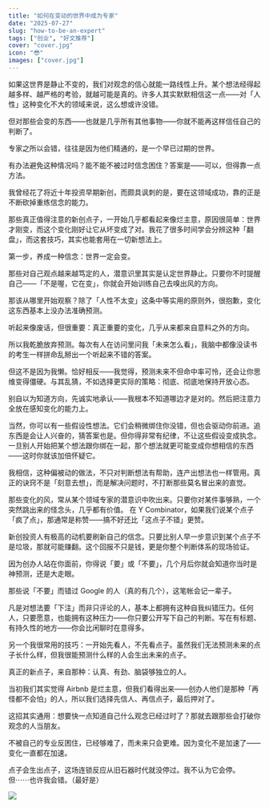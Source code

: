 ```yaml
---
title: "如何在变动的世界中成为专家"
date: "2025-07-27"
slug: "how-to-be-an-expert"
tags: ["创业", "好文推荐"]
cover: "cover.jpg"
icon: "😎"
images: ["cover.jpg"]
---
```

如果这世界是静止不变的，我们对观念的信心就能一路线性上升。某个想法经得起越多样、越严格的考验，就越可能是真的。许多人其实默默相信这一点——对「人性」这种变化不大的领域来说，这么想或许没错。



但对那些会变的东西——也就是几乎所有其他事物——你就不能再这样信任自己的判断了。



专家之所以会错，往往是因为他们精通的，是一个早已过期的世界。



有办法避免这种情况吗？能不能不被过时信念困住？答案是——可以，但得靠一点方法。



我曾经花了将近十年投资早期新创，而颇具讽刺的是，要在这领域成功，靠的正是不断砍掉重练信念的能力。



那些真正值得注意的新创点子，一开始几乎都看起来像烂主意，原因很简单：世界才刚变，而这个变化刚好让它从坏变成了对。我花了很多时间学会分辨这种「翻盘」，而这套技巧，其实也能套用在一切新想法上。



第一步，养成一种信念：世界一定会变。



那些对自己观点越来越笃定的人，潜意识里其实是认定世界静止。只要你不时提醒自己——「不是喔，它在变」，你就会开始训练自己去嗅出风的方向。



那该从哪里开始观察？除了「人性不太变」这条中等实用的原则外，很抱歉，变化这东西基本上没办法准确预测。



听起来像废话，但很重要：真正重要的变化，几乎从来都来自意料之外的方向。



所以我乾脆放弃预测。每次有人在访问里问我「未来怎么看」，我脑中都像没读书的考生一样拼命乱掰出一个听起来不错的答案。



但这不是因为我懒。恰好相反——我觉得，预测未来不但命中率可怜，还会让你思维变得僵硬。与其乱猜，不如选择更实际的策略：彻底、彻底地保持开放心态。



别自以为知道方向，先诚实地承认——我根本不知道哪边才是对的。然后把注意力全放在感知变化的能力上。



当然，你可以有一些假设性想法。它们会稍微绑住你没错，但也会驱动你前进。追东西是会让人兴奋的，猜答案也是。但你得非常有纪律，不让这些假设变成执念。
一旦别人开始把某个想法跟你绑在一起，那个想法就更可能变成你想相信的东西——这时你就该加倍怀疑它。



我相信，这种偏被动的做法，不只对判断想法有帮助，连产出想法也一样管用。真正的诀窍不是「刻意去想」，而是解决问题时，不打断那些莫名冒出来的直觉。



那些变化的风，常从某个领域专家的潜意识中吹出来。只要你对某件事够熟，一个突然跳出来的怪念头，几乎都有价值。
在 Y Combinator，如果我们说某个点子「疯了点」，那通常是称赞——搞不好还比「这点子不错」更赞。



新创投资人有极高的动机要刷新自己的信念。只要比别人早一步意识到某个点子不是垃圾，那就可能赚翻。这个回报不只是钱，更是你整个判断体系的现场验证。



因为创办人站在你面前，你得说「要」或「不要」，几个月后你就会知道你当时是神预测，还是大走眼。



那些说「不要」而错过 Google 的人（真的有几个），这笔帐会记一辈子。



凡是对想法要「下注」而非只评论的人，基本上都拥有这种自我纠错压力。任何人，只要愿意，也能拥有这种压力——你只要公开写下自己的判断。写在有标题、有持久性的地方——你会比闲聊时在意得多。



另一个我很常用的技巧：一开始先看人，不先看点子。虽然我们无法预测未来的点子长什么样，但我很能预测什么样的人会生出未来的点子。



真正的新点子，来自那种：认真、有劲、脑袋够独立的人。



当初我们其实觉得 Airbnb 是烂主意，但我们看得出来——创办人他们是那种「再怪都不会怕」的人，所以我们选择先信人、再信点子，最后押对了。



这招其实通用：想要快一点知道自己什么观念已经过时了？那就去跟那些会打破你观念的人当朋友。



不被自己的专业反困住，已经够难了，而未来只会更难。因为变化不是加速了——变化一直都在加速。



点子会生出点子，这场连锁反应从旧石器时代就没停过。我不认为它会停。
但⋯⋯也许我会错。（最好是）




![](https://prod-files-secure.s3.us-west-2.amazonaws.com/112d0858-5090-4d34-a606-b75eb8d65fd2/46476355-9cf3-4e99-9b7a-3531bc426380/1000202064.png?X-Amz-Algorithm=AWS4-HMAC-SHA256&X-Amz-Content-Sha256=UNSIGNED-PAYLOAD&X-Amz-Credential=ASIAZI2LB4662VTFAGYL%2F20251008%2Fus-west-2%2Fs3%2Faws4_request&X-Amz-Date=20251008T201419Z&X-Amz-Expires=3600&X-Amz-Security-Token=IQoJb3JpZ2luX2VjECwaCXVzLXdlc3QtMiJIMEYCIQDzlUqGWpEm7%2BGOT74Gb9WvFgn%2F5iE2%2BY0LDaUfGGdNigIhAOYuEbrSYqgeZSIYl3qZu4YHOB%2F6gdj2e4eyYfYl8FFZKogECMX%2F%2F%2F%2F%2F%2F%2F%2F%2F%2FwEQABoMNjM3NDIzMTgzODA1Igwx9dSj4iA7whlxzsAq3AMcDpcbly1c0oNr4Cvu3qjwL2V%2FsDVw8g3s%2B4s3RUPQIcCPBUTJDQzby8yLi%2B4nGBRRcm64%2BdcY3HsPh7g8lS8QyU6xVVxI49T%2F%2BypNcutZ4csIi8yjVHvgFFzES7nJOevFa1oT%2BMVU8L9k7sxwWAZJK73lrUHt3kFj6Zd4hUkrt%2B74KyBlHe8v28SHELYzbPOgAmOHfeDbvGM9l8rxCQ7Lkzjtj0TE5hsNGC728SEKy2YzDto8LQ9jpfNARewHjfCem2ynx2WXF2hPDq6K1uJ7H%2F6PV66R%2F8G%2FH473%2Fesd2aC1fz%2FrMKqAil7r%2FxX%2FJZzTdBAqFIrS4AofOo3RsM2dFJ6E5d1Wr%2BZL0XFLF8%2BTf0UqxY54lfaLT2hHcGieMZSXyUzB%2FX8ttK3io9yDhCLSNMEsvhz8AZQ04cVpq%2FLCofntvaaBNnip0csXTOMjrT7tcdUpikf7807wS7cjLGpPuVdhZNcBzkvyWcG878RK9xaLtEtkwuZIIUx9dg0cjRSRRPSp4puE4%2FHYmdcCvi9A7YfcVU6L1qI2vHLARYXw3JZkIEFeXC9TAKC70dv%2Bm4g4wTtIwmA1xoNBkKwwOD33cMkDsultl5ER6gxmmoOAV2lfhK7834Me40g3wzC8gJvHBjqkAeahV%2BjWK1WgsVUCfFP3s%2Fou9lyYdZy5VNoI8wQchWfZNLXYPlqNw0mzAzXKVMW0qKgq3IdphANZ4al%2BH2BjjGvqQ6H2tlnGSdA2STftoqKPwFUI6OaTv8nsiBmYouPgdbpaGyulMd46W7u2k46KCWItlA7c5QqLYbtvjYTIGq3f0v5y6l18pYPaniAQrQu5U4EvMgl%2FX7y2nO7RwejleYd8FMsQ&X-Amz-Signature=79aaf2b4a93528dd796726b76a82e1932c7e1a75bfc1847bf812db924583ada4&X-Amz-SignedHeaders=host&x-amz-checksum-mode=ENABLED&x-id=GetObject)

